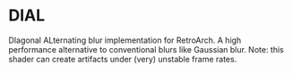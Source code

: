 # DIAL
DIagonal ALternating blur implementation for RetroArch. A high performance alternative to conventional blurs like Gaussian blur.
Note: this shader can create artifacts under (very) unstable frame rates. 

